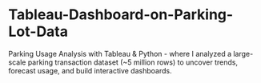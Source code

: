 # Tableau-Dashboard-on-Parking-Lot-Data
Parking Usage Analysis with Tableau &amp; Python - where I analyzed a large-scale parking transaction dataset (~5 million rows) to uncover trends, forecast usage, and build interactive dashboards.

